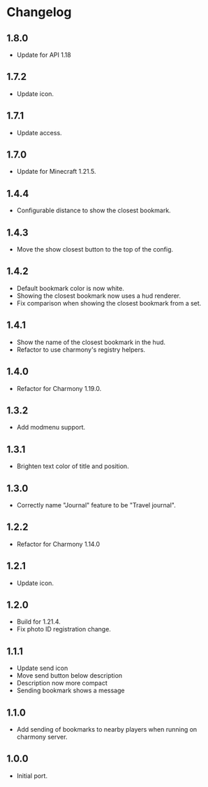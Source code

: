# Changelog

## 1.8.0

- Update for API 1.18

## 1.7.2

- Update icon.

## 1.7.1

- Update access.

## 1.7.0

- Update for Minecraft 1.21.5.

## 1.4.4

- Configurable distance to show the closest bookmark.

## 1.4.3

- Move the show closest button to the top of the config.

## 1.4.2

- Default bookmark color is now white.
- Showing the closest bookmark now uses a hud renderer.
- Fix comparison when showing the closest bookmark from a set.

## 1.4.1

- Show the name of the closest bookmark in the hud.
- Refactor to use charmony's registry helpers.

## 1.4.0

- Refactor for Charmony 1.19.0.

## 1.3.2

- Add modmenu support.

## 1.3.1

- Brighten text color of title and position.

## 1.3.0

- Correctly name "Journal" feature to be "Travel journal".

## 1.2.2

- Refactor for Charmony 1.14.0

## 1.2.1

- Update icon.

## 1.2.0

- Build for 1.21.4.
- Fix photo ID registration change.

## 1.1.1

- Update send icon
- Move send button below description
- Description now more compact
- Sending bookmark shows a message

## 1.1.0

- Add sending of bookmarks to nearby players when running on charmony server.

## 1.0.0

- Initial port.